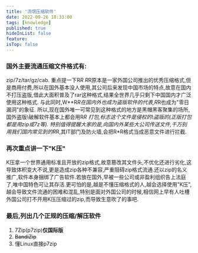 ```yaml
---
title: '流氓压缩软件'
date: 2022-09-26 18:33:00
tags: [knowledge]
published: true
hideInList: false
feature: 
isTop: false
---
```

### 国外主要流通压缩文件格式有:

zip/7z/tar/gz/cab.
重点提一下R*R
R*R原本是一家外国公司推出的优秀压缩格式,但是商用付费,所以在国外基本没人使用,其公司后来发现中国市场的特点,故意在国内不打压盗版,借此大面积普及了rar这种格式,结果全世界几乎只剩下中国国内才广泛使用这种格式.
与此同时,W**R*R在国内外也成为盗版软件的代表,R*R也成为"零日漏洞"的象征.
所以,现在国外唯一可常见到这种格式的地方是黑帽黑客聚集的场所,国外盗版\破解软件基本上都会用R*R
打包,标志这个文件是侵权的\盗版的(正版打包都是用zip或7z等).
特别值得提醒大家的是,向国内外某些大公司传送文件,千万别用我们国内常见到的R*R,其IT部门及防火墙,会把R*R格式当成恶意文件进行拦截.

### 再次重点讲一下"K压"

K压拿一个世界通用标准且开放的zip格式,故意篡改其文件头,不优化还进行劣化,这导致体积变大不说,更是造成zip各种不兼容,严重阻碍zip格式流通.还以zip的名义推广,软件本身捆绑了广告软件.若放在国外,早被一些公司或非盈利组织告上法庭了,唯中国特色可让其存活.更可怕的是,越是不懂压缩格式的人,越会选择使用"K压",越会导致文件流通的困难和混乱,特别是面对外国公司的时候,相信网上早有人吐槽外国公司打不开用K压压缩过的zip,而导致生意吹了的事吧.
### 最后,列出几个正规的压缩/解压软件
1. 7Zip(p7zip)**仅国际版**
2. ~~BandiZip~~
3. 懂Linux直接p7zip